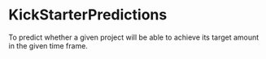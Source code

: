 # KickStarterPredictions
To predict whether a given project will be able to achieve its target amount in the given time frame.
